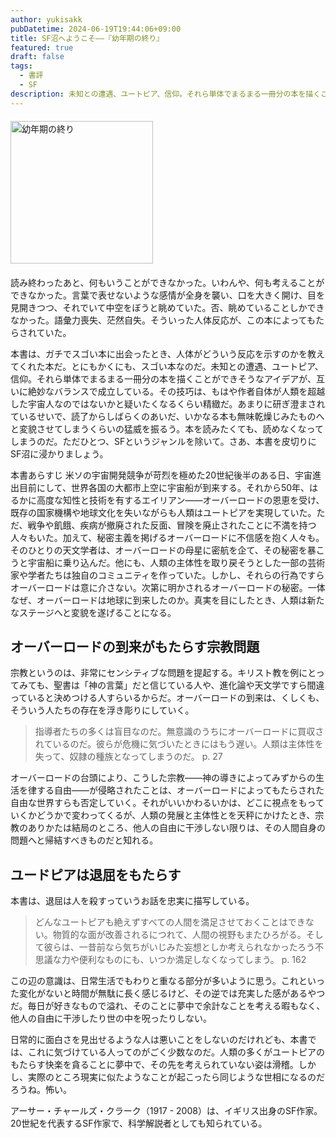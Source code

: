 ```yaml
---
author: yukisakk
pubDatetime: 2024-06-19T19:44:06+09:00
title: SF沼へようこそ——『幼年期の終り』
featured: true
draft: false
tags:
  - 書評
  - SF
description: 未知との遭遇、ユートピア、信仰。それら単体でまるまる一冊分の本を描くことができそうなアイデアが、互いに絶妙なバランスで成立している。
---
```


<div style="margin: 20px 0">
<a href="https://www.amazon.co.jp/dp/4150103410/ref=nosim?tag=revbooks03-22" class="inline-block" style="margin: 0; padding: 0; border-width: 0;">     
<img src="https://images-na.ssl-images-amazon.com/images/P/4150103410.09.LZZZZZZZ.jpg" alt="幼年期の終り" style="width: 228px; height: auto; border-radius: 0; margin: 0; padding: 0;"> 
</a>
</div>

読み終わったあと、何もいうことができなかった。いわんや、何も考えることができなかった。言葉で表せないような感情が全身を襲い、口を大きく開け、目を見開きつつ、それでいて中空をぼうと眺めていた。否、眺めていることしかできなかった。語彙力喪失、茫然自失。そういった人体反応が、この本によってもたらされていた。

本書は、ガチでスゴい本に出会ったとき、人体がどういう反応を示すのかを教えてくれた本だ。とにもかくにも、スゴい本なのだ。未知との遭遇、ユートピア、信仰。それら単体でまるまる一冊分の本を描くことができそうなアイデアが、互いに絶妙なバランスで成立している。その技巧は、もはや作者自体が人類を超越した宇宙人なのではないかと疑いたくなるくらい精緻だ。あまりに研ぎ澄まされているせいで、読了からしばらくのあいだ、いかなる本も無味乾燥じみたものへと変貌させてしまうくらいの猛威を振るう。本を読みたくても、読めなくなってしまうのだ。ただひとつ、SFというジャンルを除いて。さあ、本書を皮切りにSF沼に浸かりましょう。

本書あらすじ
米ソの宇宙開発競争が苛烈を極めた20世紀後半のある日、宇宙進出目前にして、世界各国の大都市上空に宇宙船が到来する。それから50年、はるかに高度な知性と技術を有するエイリアン——オーバーロードの恩恵を受け、既存の国家機構や地球文化を失いながらも人類はユートピアを実現していた。ただ、戦争や飢餓、疾病が撤廃された反面、冒険を廃止されたことに不満を持つ人々もいた。加えて、秘密主義を掲げるオーバーロードに不信感を抱く人々も。そのひとりの天文学者は、オーバーロードの母星に密航を企て、その秘密を暴こうと宇宙船に乗り込んだ。他にも、人類の主体性を取り戻そうとした一部の芸術家や学者たちは独自のコミュニティを作っていた。しかし、それらの行為ですらオーバーロードは意に介さない。次第に明かされるオーバーロードの秘密。一体なぜ、オーバーロードは地球に到来したのか。真実を目にしたとき、人類は新たなステージへと変貌を遂げることになる。

## オーバーロードの到来がもたらす宗教問題

宗教というのは、非常にセンシティブな問題を提起する。キリスト教を例にとってみても、聖書は「神の言葉」だと信じている人や、進化論や天文学ですら間違っていると決めつける人すらいるからだ。オーバーロードの到来は、くしくも、そういう人たちの存在を浮き彫りにしていく。

> 指導者たちの多くは盲目なのだ。無意識のうちにオーバーロードに買収されているのだ。彼らが危機に気づいたときにはもう遅い。人類は主体性を失って、奴隷の種族となってしまうのだ。
> p. 27

オーバーロードの台頭により、こうした宗教——神の導きによってみずからの生活を律する自由——が侵略されたことは、オーバーロードによってもたらされた自由な世界すらも否定していく。それがいいかわるいかは、どこに視点をもっていくかどうかで変わってくるが、人類の発展と主体性とを天秤にかけたとき、宗教のありかたは結局のところ、他人の自由に干渉しない限りは、その人間自身の問題へと帰結すべきものだと知れる。

## ユードピアは退屈をもたらす

本書は、退屈は人を殺すっていうお話を忠実に描写している。

> どんなユートピアも絶えずすべての人間を満足させておくことはできない。物質的な面が改善されるにつれて、人間の視野もまたひろがる。そして彼らは、一昔前なら気ちがいじみた妄想としか考えられなかったろう不思議な力や便利なものにも、いつか満足しなくなってしまう。
> p. 162

この辺の意識は、日常生活でもわりと重なる部分が多いように思う。これといった変化がないと時間が無駄に長く感じるけど、その逆では充実した感があるやつだ。毎日が好きなもので溢れ、そのことに夢中で余計なことを考える暇もなく、他人の自由に干渉したり世の中を呪ったりしない。

日常的に面白さを見出せるような人は悪いことをしないのだけれども、本書では、これに気づけている人ってのがごく少数なのだ。人類の多くがユートピアのもたらす快楽を貪ることに夢中で、その先を考えられていない姿は滑稽。しかし、実際のところ現実に似たようなことが起こったら同じような世相になるのだろうね。怖い。

アーサー・チャールズ・クラーク（1917 - 2008）は、イギリス出身のSF作家。20世紀を代表するSF作家で、科学解説者としても知られている。
